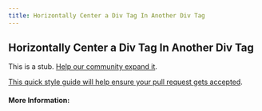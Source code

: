 ```yaml
---
title: Horizontally Center a Div Tag In Another Div Tag
---
```

## Horizontally Center a Div Tag In Another Div Tag

This is a stub. [Help our community expand it](https://github.com/freecodecamp/guides/tree/master/src/pages/articles/html/horizontally-center-a-div-tag-in-another-div-tag/index.md).

[This quick style guide will help ensure your pull request gets accepted](https://github.com/freecodecamp/guides/blob/master/README.md).

<!-- The article goes here, in GitHub-flavored Markdown. Feel free to add YouTube videos, images, and CodePen/JSBin embeds  -->

#### More Information:
<!-- Please add any articles you think might be helpful to read before writing the article -->


